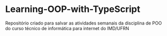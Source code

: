 # Learning-OOP-with-TypeScript
Repositório criado para salvar as atividades semanais da disciplina de POO do curso técnico de informática para internet do IMD/UFRN
